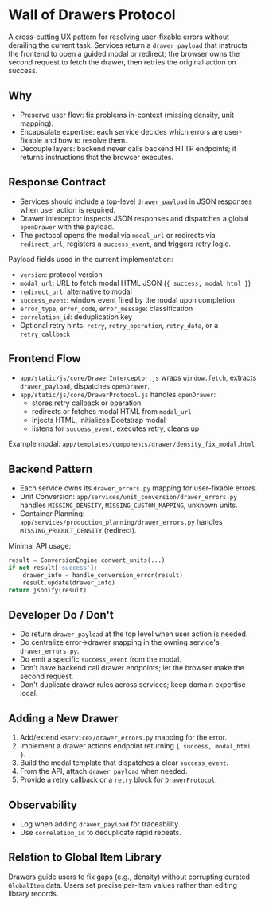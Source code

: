 # Wall of Drawers Protocol

A cross-cutting UX pattern for resolving user-fixable errors without derailing the current task. Services return a `drawer_payload` that instructs the frontend to open a guided modal or redirect; the browser owns the second request to fetch the drawer, then retries the original action on success.

## Why

- Preserve user flow: fix problems in-context (missing density, unit mapping).
- Encapsulate expertise: each service decides which errors are user-fixable and how to resolve them.
- Decouple layers: backend never calls backend HTTP endpoints; it returns instructions that the browser executes.

## Response Contract

- Services should include a top-level `drawer_payload` in JSON responses when user action is required.
- Drawer interceptor inspects JSON responses and dispatches a global `openDrawer` with the payload.
- The protocol opens the modal via `modal_url` or redirects via `redirect_url`, registers a `success_event`, and triggers retry logic.

Payload fields used in the current implementation:

- `version`: protocol version
- `modal_url`: URL to fetch modal HTML JSON (`{ success, modal_html }`)
- `redirect_url`: alternative to modal
- `success_event`: window event fired by the modal upon completion
- `error_type`, `error_code`, `error_message`: classification
- `correlation_id`: deduplication key
- Optional retry hints: `retry`, `retry_operation`, `retry_data`, or a `retry_callback`

## Frontend Flow

- `app/static/js/core/DrawerInterceptor.js` wraps `window.fetch`, extracts `drawer_payload`, dispatches `openDrawer`.
- `app/static/js/core/DrawerProtocol.js` handles `openDrawer`:
  - stores retry callback or operation
  - redirects or fetches modal HTML from `modal_url`
  - injects HTML, initializes Bootstrap modal
  - listens for `success_event`, executes retry, cleans up

Example modal: `app/templates/components/drawer/density_fix_modal.html`

## Backend Pattern

- Each service owns its `drawer_errors.py` mapping for user-fixable errors.
- Unit Conversion: `app/services/unit_conversion/drawer_errors.py` handles `MISSING_DENSITY`, `MISSING_CUSTOM_MAPPING`, unknown units.
- Container Planning: `app/services/production_planning/drawer_errors.py` handles `MISSING_PRODUCT_DENSITY` (redirect).

Minimal API usage:

```python
result = ConversionEngine.convert_units(...)
if not result['success']:
    drawer_info = handle_conversion_error(result)
    result.update(drawer_info)
return jsonify(result)
```

## Developer Do / Don't

- Do return `drawer_payload` at the top level when user action is needed.
- Do centralize error→drawer mapping in the owning service's `drawer_errors.py`.
- Do emit a specific `success_event` from the modal.
- Don't have backend call drawer endpoints; let the browser make the second request.
- Don't duplicate drawer rules across services; keep domain expertise local.

## Adding a New Drawer

1. Add/extend `<service>/drawer_errors.py` mapping for the error.
2. Implement a drawer actions endpoint returning `{ success, modal_html }`.
3. Build the modal template that dispatches a clear `success_event`.
4. From the API, attach `drawer_payload` when needed.
5. Provide a retry callback or a `retry` block for `DrawerProtocol`.

## Observability

- Log when adding `drawer_payload` for traceability.
- Use `correlation_id` to deduplicate rapid repeats.

## Relation to Global Item Library

Drawers guide users to fix gaps (e.g., density) without corrupting curated `GlobalItem` data. Users set precise per-item values rather than editing library records.